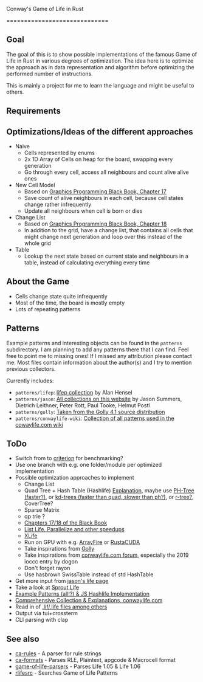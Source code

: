 Conway's Game of Life in Rust

=============================

Goal
----

The goal of this is to show possible implementations of the famous Game of Life in Rust in various degrees of optimization. The idea here is to optimize the approach as in data representation and algorithm before optimizing the performed number of instructions. 

This is mainly a project for me to learn the language and might be useful to others.


Requirements
------------


Optimizations/Ideas of the different approaches
-----------------------------------------------

* Naive
  * Cells represented by enums
  * 2x 1D Array of Cells on heap for the board, swapping every generation
  * Go through every cell, access all neighbours and count alive alive ones
* New Cell Model
  * Based on [Graphics Programming Black Book, Chapter 17](http://www.jagregory.com/abrash-black-book/#chapter-17-the-game-of-life)
  * Save count of alive neighbours in each cell, because cell states change rather infrequently
  * Update all neighbours when cell is born or dies
* Change List
  * Based on [Graphics Programming Black Book, Chapter 18](http://www.jagregory.com/abrash-black-book/#chapter-18-its-a-plain-wonderful-life)
  * In addition to the grid, have a change list, that contains all cells that might change next generation and loop over this instead of the whole grid
* Table
  * Lookup the next state based on current state and neighbours in a table, instead of calculating everything every time


About the Game
--------------

* Cells change state quite infrequently
* Most of the time, the board is mostly empty
* Lots of repeating patterns


Patterns
--------
Example patterns and interesting objects can be found in the `patterns` subdirectory. I am planning to add any patterns there that I can find. Feel free to point me to missing ones! If I missed any attribution please contact me. Most files contain information about the author(s) and I try to mention previous collectors.

Currently includes:
* `patterns/lifep`: [lifep collection](http://www.ibiblio.org/lifepatterns/lifep.zip) by Alan Hensel
* `patterns/jason`: [All collections on this website](http://entropymine.com/jason/life/) by Jason Summers, Dietrich Leithner, Peter Rott, Paul Tooke, Helmut Postl
* `patterns/golly`: [Taken from the Golly 4.1 source distribution](https://sourceforge.net/projects/golly/files/golly/golly-4.1/)
* `patterns/conwaylife-wiki`: [Collection of all patterns used in the cowaylife.com wiki](https://conwaylife.com/wiki/Main_Page)

ToDo
----

* Switch from to [criterion](https://github.com/bheisler/criterion.rs) for benchmarking?
* Use one branch with e.g. one folder/module per optimized implementation
* Possible optimization approaches to implement
  * Change List
  * Quad Tree + Hash Table (Hashlife) [Explanation](http://www.drdobbs.com/jvm/an-algorithm-for-compressing-space-and-t/184406478), maybe use [PH-Tree (faster?)](https://github.com/tzaeschke/phtree), or [kd-trees (faster than quad, slower than ph?)](https://stackoverflow.com/questions/13487953/difference-between-quadtree-and-kd-tree), or [r-tree?](https://stackoverflow.com/questions/4326332/what-is-the-difference-between-a-kd-tree-and-a-r-tree), CoverTree?
  * Sparse Matrix
  * qp trie ?
  * [Chapters 17/18 of the Black Book](http://www.jagregory.com/abrash-black-book/#chapter-17-the-game-of-life)
  * [List Life, Parallelize and other speedups](http://dotat.at/prog/life/life.html)
  * [XLife](http://www.conwaylife.com/wiki/Xlife)
  * Run on GPU with e.g. [ArrayFire](https://github.com/arrayfire/arrayfire) or [RustaCUDA](https://github.com/bheisler/RustaCUDA)
  * Take inspirations from [Golly](https://sourceforge.net/projects/golly/)
  * Take inspirations from [conwaylife.com forum](https://conwaylife.com/forums/viewtopic.php?f=7&t=20&start=50), especially the 2019 ioccc entry by dogon
  * Don't forget rayon
  * Use hasbrown SwissTable instead of std HashTable
* Get more input from [jason's life page](http://entropymine.com/jason/life/)
* Take a look at [Sprout Life](https://github.com/ShprAlex/SproutLife)
* [Example Patterns (all!?) & JS Hashlife Implementation](https://github.com/copy/life)
* [Comprehensive Collection & Explanations, conwaylife.com](https://conwaylife.com/)
* Read in of [.lif/.life files among others](http://www.mirekw.com/ca/ca_files_formats.html)
* Output via tui+crossterm
* CLI parsing with clap

See also
--------

* [ca-rules](https://crates.io/crates/ca-rules) - A parser for rule strings
* [ca-formats](https://crates.io/crates/ca-formats) - Parses RLE, Plaintext, apgcode & Macrocell format
* [game-of-life-parsers](https://crates.io/crates/game-of-life-parsers) - Parses Life 1.05 & Life 1.06
* [rlifesrc](https://crates.io/crates/rlifesrc) - Searches Game of Life Patterns